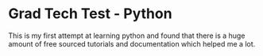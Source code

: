 # Grad Tech Test - Python

This is my first attempt at learning python and found that there is a huge amount of free sourced tutorials and documentation which helped me a lot.